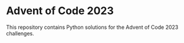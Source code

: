 # Advent of Code 2023
 This repository contains Python solutions for the Advent of Code 2023 challenges.
 